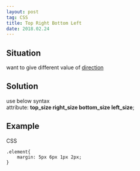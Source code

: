 ```yaml
---
layout: post
tag: CSS
title: Top Right Bottom Left
date: 2018.02.24
---
```


## Situation   
want to give different value of <u>direction</u>   
## Solution  
use below syntax  
attribute: **top_size right_size bottom_size left_size**;   
## Example  
CSS
```
.element{
	margin: 5px 6px 1px 2px;
}
```